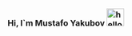### Hi, I`m Mustafo Yakubov <img src="https://media4.giphy.com/media/3ornjJphIlZjcTbTyg/giphy.gif?cid=ecf05e47kniz2pzmhrzmdmz20euqgjk93njjzcn6hevu1pd6&rid=giphy.gif&ct=g" alt="hello gif" width="35px"   />

